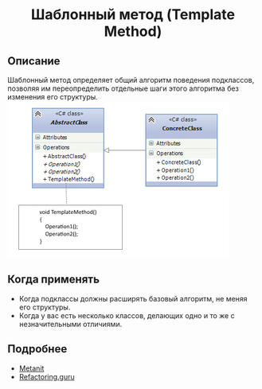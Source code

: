 <div align="center"><h1> Шаблонный метод (Template Method) </h1></div>    

## Описание    
Шаблонный метод определяет общий алгоритм поведения подклассов, позволяя им переопределить отдельные шаги этого алгоритма без изменения его структуры.    
![Иллюстрация к проекту](https://github.com/FrostyCreator/Design-pattern/blob/master/Images/templatemethod.png) 

## Когда применять    
- Когда подклассы должны расширять базовый алгоритм, не меняя его структуры.
- Когда у вас есть несколько классов, делающих одно и то же с незначительными отличиями.
    
## Подробнее
- [Metanit](https://metanit.com/sharp/patterns/3.4.php)
- [Refactoring.guru](https://refactoring.guru/ru/design-patterns/template-method)
